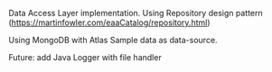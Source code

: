 Data Access Layer implementation.
Using Repository design pattern (https://martinfowler.com/eaaCatalog/repository.html)

Using MongoDB with Atlas Sample data as data-source.

Future: add Java Logger with file handler
